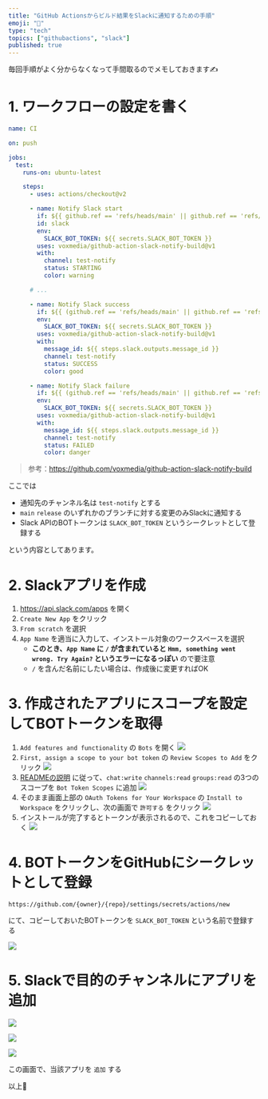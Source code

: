 ```yaml
---
title: "GitHub Actionsからビルド結果をSlackに通知するための手順"
emoji: "🎡"
type: "tech"
topics: ["githubactions", "slack"]
published: true
---
```


毎回手順がよく分からなくなって手間取るのでメモしておきます✍️

# 1. ワークフローの設定を書く

```yaml
name: CI

on: push

jobs:
  test:
    runs-on: ubuntu-latest

    steps:
      - uses: actions/checkout@v2

      - name: Notify Slack start
        if: ${{ github.ref == 'refs/heads/main' || github.ref == 'refs/heads/release' }}
        id: slack
        env:
          SLACK_BOT_TOKEN: ${{ secrets.SLACK_BOT_TOKEN }}
        uses: voxmedia/github-action-slack-notify-build@v1
        with:
          channel: test-notify
          status: STARTING
          color: warning

      # ...

      - name: Notify Slack success
        if: ${{ (github.ref == 'refs/heads/main' || github.ref == 'refs/heads/release') && success() }}
        env:
          SLACK_BOT_TOKEN: ${{ secrets.SLACK_BOT_TOKEN }}
        uses: voxmedia/github-action-slack-notify-build@v1
        with:
          message_id: ${{ steps.slack.outputs.message_id }}
          channel: test-notify
          status: SUCCESS
          color: good

      - name: Notify Slack failure
        if: ${{ (github.ref == 'refs/heads/main' || github.ref == 'refs/heads/release') && failure() }}
        env:
          SLACK_BOT_TOKEN: ${{ secrets.SLACK_BOT_TOKEN }}
        uses: voxmedia/github-action-slack-notify-build@v1
        with:
          message_id: ${{ steps.slack.outputs.message_id }}
          channel: test-notify
          status: FAILED
          color: danger
```

> 参考：<https://github.com/voxmedia/github-action-slack-notify-build>

ここでは

* 通知先のチャンネル名は `test-notify` とする
* `main` `release` のいずれかのブランチに対する変更のみSlackに通知する
* Slack APIのBOTトークンは `SLACK_BOT_TOKEN` というシークレットとして登録する

という内容としてあります。

# 2. Slackアプリを作成

1. <https://api.slack.com/apps> を開く
1. `Create New App` をクリック
1. `From scratch` を選択
1. `App Name` を適当に入力して、インストール対象のワークスペースを選択
    * **このとき、`App Name` に `/` が含まれていると `Hmm, something went wrong. Try Again?` というエラーになるっぽい** ので要注意
    * `/` を含んだ名前にしたい場合は、作成後に変更すればOK

# 3. 作成されたアプリにスコープを設定してBOTトークンを取得

1. `Add features and functionality` の `Bots` を開く
![](https://p.ipic.vip/lq7ygt.png)
1. `First, assign a scope to your bot token` の `Review Scopes to Add` をクリック
![](https://p.ipic.vip/g80194.png)
1. [READMEの説明](https://github.com/voxmedia/github-action-slack-notify-build#slack-app-oauth-scopes) に従って、`chat:write` `channels:read` `groups:read` の3つのスコープを `Bot Token Scopes` に追加
![](https://p.ipic.vip/4f6y8v.png)
1. そのまま画面上部の `OAuth Tokens for Your Workspace` の `Install to Workspace` をクリックし、次の画面で `許可する` をクリック
![](https://p.ipic.vip/j7g3pj.png)
1. インストールが完了するとトークンが表示されるので、これをコピーしておく
![](https://p.ipic.vip/k3uwwf.png)

# 4. BOTトークンをGitHubにシークレットとして登録

`https://github.com/{owner}/{repo}/settings/secrets/actions/new`

にて、コピーしておいたBOTトークンを `SLACK_BOT_TOKEN` という名前で登録する

![](https://p.ipic.vip/qaj0i6.png)

# 5. Slackで目的のチャンネルにアプリを追加

![](https://p.ipic.vip/mrmgm4.png)

![](https://p.ipic.vip/fe6jp3.png)

![](https://p.ipic.vip/uoppv0.png)

この画面で、当該アプリを `追加` する

以上🎉
